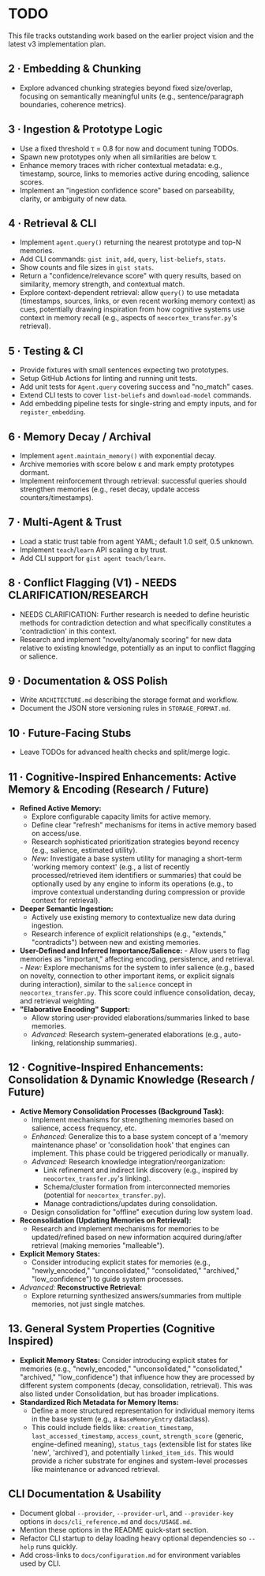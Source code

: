 # TODO

This file tracks outstanding work based on the earlier project vision and the latest v3 implementation plan.

## 2 · Embedding & Chunking
- Explore advanced chunking strategies beyond fixed size/overlap, focusing on semantically meaningful units (e.g., sentence/paragraph boundaries, coherence metrics).

## 3 · Ingestion & Prototype Logic
- Use a fixed threshold τ = 0.8 for now and document tuning TODOs.
- Spawn new prototypes only when all similarities are below τ.
- Enhance memory traces with richer contextual metadata: e.g., timestamp, source, links to memories active during encoding, salience scores.
- Implement an "ingestion confidence score" based on parseability, clarity, or ambiguity of new data.

## 4 · Retrieval & CLI
- Implement `agent.query()` returning the nearest prototype and top-N memories.
- Add CLI commands: `gist init`, `add`, `query`, `list-beliefs`, `stats`.
- Show counts and file sizes in `gist stats`.
- Return a "confidence/relevance score" with query results, based on similarity, memory strength, and contextual match.
- Explore context-dependent retrieval: allow `query()` to use metadata (timestamps, sources, links, or even recent working memory context) as cues, potentially drawing inspiration from how cognitive systems use context in memory recall (e.g., aspects of `neocortex_transfer.py`'s retrieval).

## 5 · Testing & CI
- Provide fixtures with small sentences expecting two prototypes.
- Setup GitHub Actions for linting and running unit tests.
- Add unit tests for `Agent.query` covering success and "no_match" cases.
- Extend CLI tests to cover `list-beliefs` and `download-model` commands.
- Add embedding pipeline tests for single-string and empty inputs, and for `register_embedding`.

## 6 · Memory Decay / Archival
- Implement `agent.maintain_memory()` with exponential decay.
- Archive memories with score below ε and mark empty prototypes dormant.
- Implement reinforcement through retrieval: successful queries should strengthen memories (e.g., reset decay, update access counters/timestamps).

## 7 · Multi-Agent & Trust
- Load a static trust table from agent YAML; default 1.0 self, 0.5 unknown.
- Implement `teach`/`learn` API scaling α by trust.
- Add CLI support for `gist agent teach/learn`.

## 8 · Conflict Flagging (V1) - NEEDS CLARIFICATION/RESEARCH
- NEEDS CLARIFICATION: Further research is needed to define heuristic methods for contradiction detection and what specifically constitutes a 'contradiction' in this context.
- Research and implement "novelty/anomaly scoring" for new data relative to existing knowledge, potentially as an input to conflict flagging or salience.

## 9 · Documentation & OSS Polish
- Write `ARCHITECTURE.md` describing the storage format and workflow.
- Document the JSON store versioning rules in `STORAGE_FORMAT.md`.

## 10 · Future-Facing Stubs
- Leave TODOs for advanced health checks and split/merge logic.

## 11 · Cognitive-Inspired Enhancements: Active Memory & Encoding (Research / Future)
- **Refined Active Memory:**
    - Explore configurable capacity limits for active memory.
    - Define clear "refresh" mechanisms for items in active memory based on access/use.
    - Research sophisticated prioritization strategies beyond recency (e.g., salience, estimated utility).
    - *New:* Investigate a base system utility for managing a short-term 'working memory context' (e.g., a list of recently processed/retrieved item identifiers or summaries) that could be optionally used by any engine to inform its operations (e.g., to improve contextual understanding during compression or provide context for retrieval).
- **Deeper Semantic Ingestion:**
    - Actively use existing memory to contextualize new data during ingestion.
    - Research inference of explicit relationships (e.g., "extends," "contradicts") between new and existing memories.
- **User-Defined and Inferred Importance/Salience:**
            - Allow users to flag memories as "important," affecting encoding, persistence, and retrieval.
            - *New:* Explore mechanisms for the system to infer salience (e.g., based on novelty, connection to other important items, or explicit signals during interaction), similar to the `salience` concept in `neocortex_transfer.py`. This score could influence consolidation, decay, and retrieval weighting.
- **"Elaborative Encoding" Support:**
    - Allow storing user-provided elaborations/summaries linked to base memories.
    - *Advanced:* Research system-generated elaborations (e.g., auto-linking, relationship summaries).

## 12 · Cognitive-Inspired Enhancements: Consolidation & Dynamic Knowledge (Research / Future)
- **Active Memory Consolidation Processes (Background Task):**
    - Implement mechanisms for strengthening memories based on salience, access frequency, etc.
    - *Enhanced:* Generalize this to a base system concept of a 'memory maintenance phase' or 'consolidation hook' that engines can implement. This phase could be triggered periodically or manually.
    - *Advanced:* Research knowledge integration/reorganization:
        - Link refinement and indirect link discovery (e.g., inspired by `neocortex_transfer.py`'s linking).
        - Schema/cluster formation from interconnected memories (potential for `neocortex_transfer.py`).
        - Manage contradictions/updates during consolidation.
    - Design consolidation for "offline" execution during low system load.
- **Reconsolidation (Updating Memories on Retrieval):**
    - Research and implement mechanisms for memories to be updated/refined based on new information acquired during/after retrieval (making memories "malleable").
- **Explicit Memory States:**
    - Consider introducing explicit states for memories (e.g., "newly_encoded," "unconsolidated," "consolidated," "archived," "low_confidence") to guide system processes.
- *Advanced:* **Reconstructive Retrieval:**
    - Explore returning synthesized answers/summaries from multiple memories, not just single matches.


## 13. General System Properties (Cognitive Inspired)
- **Explicit Memory States:** Consider introducing explicit states for memories (e.g., "newly_encoded," "unconsolidated," "consolidated," "archived," "low_confidence") that influence how they are processed by different system components (decay, consolidation, retrieval). This was also listed under Consolidation, but has broader implications.
- **Standardized Rich Metadata for Memory Items:**
    - Define a more structured representation for individual memory items in the base system (e.g., a `BaseMemoryEntry` dataclass).
    - This could include fields like: `creation_timestamp`, `last_accessed_timestamp`, `access_count`, `strength_score` (generic, engine-defined meaning), `status_tags` (extensible list for states like 'new', 'archived'), and potentially `linked_item_ids`. This would provide a richer substrate for engines and system-level processes like maintenance or advanced retrieval.

## CLI Documentation & Usability
- Document global `--provider`, `--provider-url`, and `--provider-key` options in `docs/cli_reference.md` and `docs/USAGE.md`.
- Mention these options in the README quick-start section.
- Refactor CLI startup to delay loading heavy optional dependencies so `--help` runs quickly.
- Add cross-links to `docs/configuration.md` for environment variables used by CLI.
